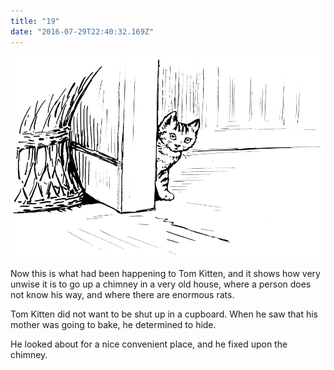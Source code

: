 ```yaml
---
title: "19"
date: "2016-07-29T22:40:32.169Z"
---
```


![SAMUEL WHISKERS](./pic35.gif)

Now this is what had been happening to Tom Kitten, and it shows how very unwise it is to go up a chimney in a very old house, where a person does not know his way, and where there are enormous rats.

Tom Kitten did not want to be shut up in a cupboard. When he saw that his mother was going to bake, he determined to hide.

He looked about for a nice convenient place, and he fixed upon the chimney.

